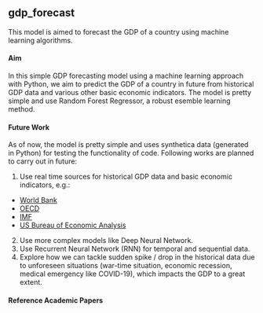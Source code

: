 ## gdp_forecast
This model is aimed to forecast the GDP of a country using machine learning algorithms.

#### Aim
In this simple GDP forecasting model using a machine learning approach with Python, we aim to predict the GDP of a country in future from historical GDP data and various other basic economic indicators.
The model is pretty simple and use Random Forest Regressor, a robust esemble learning method.

#### Future Work
As of now, the model is pretty simple and uses synthetica data (generated in Python) for testing the functionality of code. Following works are planned to carry out in future:
1. Use real time sources for historical GDP data and basic economic indicators, e.g.:
  - [World Bank](https://data.worldbank.org/)
  - [OECD](https://data-explorer.oecd.org/)
  - [IMF](https://data.imf.org/?sk=388dfa60-1d26-4ade-b505-a05a558d9a42)
  - [US Bureau of Economic Analysis](https://www.bea.gov/)

2. Use more complex models like Deep Neural Network.
3. Use Recurrent Neural Network (RNN) for temporal and sequential data.
4. Explore how we can tackle sudden spike / drop in the historical data due to unforeseen situations (war-time situation, economic recession, medical emergency like COVID-19), which impacts the GDP to a great extent.

#### Reference Academic Papers
